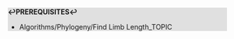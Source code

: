 <div style="margin:2em; background-color: #e0e0e0;">

<strong>↩PREREQUISITES↩</strong>

 * Algorithms/Phylogeny/Find Limb Length_TOPIC

</div>

